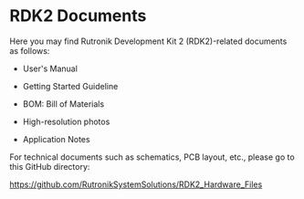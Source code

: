 # RDK2 Documents

Here you may find Rutronik Development Kit 2 (RDK2)-related documents as follows:

- User's Manual

- Getting Started Guideline

- BOM: Bill of Materials

- High-resolution photos

- Application Notes

  

For technical documents such as schematics, PCB layout, etc., please go to this GitHub directory:

https://github.com/RutronikSystemSolutions/RDK2_Hardware_Files
